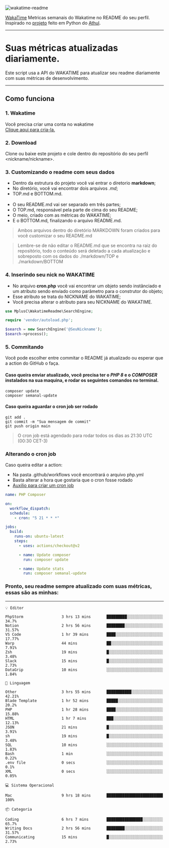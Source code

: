 ![wakatime-readme](https://socialify.git.ci/bymatheus/wakatime-readme/image?description=1&descriptionEditable=M%C3%A9tricas%20semanais%20do%20Wakatime%20no%20seu%20README%20de%20perfil.&font=KoHo&forks=1&language=1&owner=1&pattern=Signal&stargazers=1&theme=Dark)

[WakaTime](https://wakatime.com) Metricas semanais do Wakatime no README do seu perfil. <br>
Inspirado no [projeto](https://github.com/athul/waka-readme) feito em Python do [Athul](https://github.com/athul).
___

# Suas métricas atualizadas diariamente.
Este script usa a API do WAKATIME para atualizar seu readme diariamente com suas métricas de desenvolvimento.

___

## Como funciona

### 1. Wakatime
Você precisa criar uma conta no wakatime <br>
[Clique aqui para cria-la.](https://wakatime.com) 

### 2. Download
Clone ou baixe este projeto e cole dentro do repositório do seu perfil <nickname/nickname>.

### 3. Customizando o readme com seus dados
- Dentro da estrutura do projeto você vai entrar o diretorio **markdown**;  
- No diretório, você vai encontrar dois arquivos *.md*;
- TOP.md e BOTTOM.md.
<br><br>
- O seu README.md vai ser separado em três partes; 
- O TOP.md, responsável pela parte de cima do seu README;
- O meio, criado com as métricas do WAKATIME;
- E o BOTTOM.md, finalizando o arquivo README.md.<br>

> Ambos arquivos dentro do diretório MARKDOWN foram criados para você customizar o seu README.md

> Lembre-se de não editar o README.md que se encontra na raiz do repositório, todo o conteúdo será deletado a cada atualização e sobreposto com os dados do ./markdown/TOP e ./markdown/BOTTOM

### 4. Inserindo seu nick no WAKATIME
- No arquivo **cron.php** você vai encontrar um objeto sendo instânciado e um atributo sendo enviado como parâmetro para o construtor do objeto;
- Esse atributo se trata do NICKNAME do WAKATIME;
- Você precisa alterar o atributo para seu NICKNAME do WAKATIME.

```php
use MplusC\WakatimeReadme\SearchEngine;

require 'vendor/autoload.php';

$search = new SearchEngine('@SeuNickname');
$search->process();
```

### 5. Commitando
Você pode escolher entre commitar o README já atualizado ou esperar que a action do GitHub o faça. <br>

#### Caso queira enviar atualizado, você precisa ter o *PHP 8* e o *COMPOSER* instalados na sua maquina, e rodar os seguintes comandos no terminal.
```composer
composer update
composer semanal-update 
```

#### Caso queira aguardar o cron job ser rodado 
```git 
git add .
git commit -m "Sua mensagem de commit"
git push origin main
```

>O cron job está agendado para rodar todos os dias as 21:30 UTC (00:30 CET-3) 

### Alterando o cron job
Caso queira editar a action:

- Na pasta .github/workflows você encontrará o arquivo php.yml
- Basta alterar a hora que gostaria que o cron fosse rodado
- [Auxilio para criar um cron job](https://crontab.guru)

```yml
name: PHP Composer

on:
  workflow_dispatch:
  schedule:
    - cron: "5 21 * * *"

jobs:
  build:
    runs-on: ubuntu-latest
    steps:
      - uses: actions/checkout@v2

      - name: Update composer
        run: composer update

      - name: Update stats
        run: composer semanal-update
```

### Pronto, seu readme sempre atualizado com suas métricas, essas são as minhas:

___
```text
💡 Editor

PhpStorm                 3 hrs 13 mins       █████████░░░░░░░░░░░░░░░░      34.7%
Notion                   2 hrs 56 mins       ████████░░░░░░░░░░░░░░░░░     31.57%
VS Code                  1 hr 39 mins        ████░░░░░░░░░░░░░░░░░░░░░     17.77%
Warp                     44 mins             ██░░░░░░░░░░░░░░░░░░░░░░░      7.91%
Zsh                      19 mins             █░░░░░░░░░░░░░░░░░░░░░░░░      3.48%
Slack                    15 mins             █░░░░░░░░░░░░░░░░░░░░░░░░      2.73%
DataGrip                 10 mins             ░░░░░░░░░░░░░░░░░░░░░░░░░      1.84%
```
```text
💬 Linguagem

Other                    3 hrs 55 mins       ███████████░░░░░░░░░░░░░░     42.21%
Blade Template           1 hr 52 mins        █████░░░░░░░░░░░░░░░░░░░░      20.2%
PHP                      1 hr 28 mins        ████░░░░░░░░░░░░░░░░░░░░░     15.88%
HTML                     1 hr 7 mins         ███░░░░░░░░░░░░░░░░░░░░░░     12.13%
JSON                     21 mins             █░░░░░░░░░░░░░░░░░░░░░░░░      3.91%
sh                       19 mins             █░░░░░░░░░░░░░░░░░░░░░░░░      3.48%
SQL                      10 mins             ░░░░░░░░░░░░░░░░░░░░░░░░░      1.83%
Bash                     1 min               ░░░░░░░░░░░░░░░░░░░░░░░░░      0.22%
.env file                0 secs              ░░░░░░░░░░░░░░░░░░░░░░░░░       0.1%
XML                      0 secs              ░░░░░░░░░░░░░░░░░░░░░░░░░      0.05%
```
```text
💻 Sistema Operacional

Mac                      9 hrs 18 mins       █████████████████████████       100%
```
```text
📦 Categoria

Coding                   6 hrs 7 mins        ████████████████░░░░░░░░░      65.7%
Writing Docs             2 hrs 56 mins       ████████░░░░░░░░░░░░░░░░░     31.57%
Communicating            15 mins             █░░░░░░░░░░░░░░░░░░░░░░░░      2.73%
```
